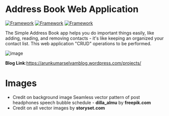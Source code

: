 # Address Book Web Application
[![Framework](https://img.shields.io/badge/Flask-2.3.3-161616)](https://flask.palletsprojects.com/en/2.3.x/quickstart/)
[![Framework](https://img.shields.io/badge/Tailwind_CSS-v3.3.1-skyblue)](https://tailwindcss.com/)
[![Framework](https://img.shields.io/badge/SQLite-v3.33.0-blue)](https://www.sqlite.org/index.html)

The Simple Address Book app helps you do important things easily, like adding, reading, and removing contacts - it's like keeping an organized your contact list. This web application "CRUD" operations to be performed.

![image](https://github.com/er-arunkumarselvam/Address-Book-Web-App/assets/113919924/d4b474e2-0cd6-4e31-a1de-a0370a0bcf72)

__Blog Link__:https://arunkumarselvamblog.wordpress.com/projects/
# Images

- Credit on background image Seamless vector pattern of post headphones speech bubble schedule - **dilla_almu** by **freepik.com**
- Credit on all vector images by **storyset.com**
